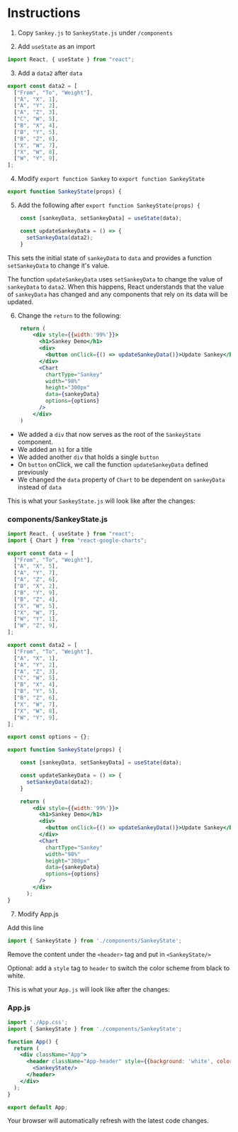 
# Instructions

1. Copy `Sankey.js` to `SankeyState.js` under `/components`

2. Add `useState` as an import 

```jsx
import React, { useState } from "react";
```

3. Add a `data2` after `data`

```jsx
export const data2 = [
  ["From", "To", "Weight"],
  ["A", "X", 1],
  ["A", "Y", 2],
  ["A", "Z", 3],
  ["C", "W", 5],
  ["B", "X", 4],
  ["B", "Y", 5],
  ["B", "Z", 6],
  ["X", "W", 7],
  ["X", "W", 8],
  ["W", "Y", 9],
];
```

4. Modify `export function Sankey` to `export function SankeyState`

```jsx
export function SankeyState(props) {
```

5. Add the following after `export function SankeyState(props) {`

```jsx
    const [sankeyData, setSankeyData] = useState(data);

    const updateSankeyData = () => {
      setSankeyData(data2);
    }
```

This sets the initial state of `sankeyData` to `data` and provides a function `setSankeyData` to change it's value.

The function `updateSankeyData` uses `setSankeyData` to change the value of `sankeyData` to `data2`. When this happens, React understands that the value of `sankeyData` has changed and any components that rely on its data will be updated.

6. Change the `return` to the following:

```jsx
    return (
        <div style={{width:'99%'}}>
          <h1>Sankey Demo</h1>
          <div>
            <button onClick={() => updateSankeyData()}>Update Sankey</button>
          </div>
          <Chart
            chartType="Sankey"
            width="98%"
            height="300px"
            data={sankeyData}
            options={options}
          />
        </div>
    )
```

- We added a `div` that now serves as the root of the `SankeyState` component.  
- We added an `h1` for a title
- We added another `div` that holds a single `button`
- On `button` onClick, we call the function `updateSankeyData` defined previously
- We changed the `data` property of `Chart` to be dependent on `sankeyData` instead of `data`

This is what your `SankeyState.js` will look like after the changes:

### components/SankeyState.js
```jsx
import React, { useState } from "react";
import { Chart } from "react-google-charts";

export const data = [
  ["From", "To", "Weight"],
  ["A", "X", 5],
  ["A", "Y", 7],
  ["A", "Z", 6],
  ["B", "X", 2],
  ["B", "Y", 9],
  ["B", "Z", 4],
  ["X", "W", 5],
  ["X", "W", 7],
  ["W", "Y", 1],
  ["W", "Z", 9],
];

export const data2 = [
  ["From", "To", "Weight"],
  ["A", "X", 1],
  ["A", "Y", 2],
  ["A", "Z", 3],
  ["C", "W", 5],
  ["B", "X", 4],
  ["B", "Y", 5],
  ["B", "Z", 6],
  ["X", "W", 7],
  ["X", "W", 8],
  ["W", "Y", 9],
];

export const options = {};

export function SankeyState(props) {

    const [sankeyData, setSankeyData] = useState(data);

    const updateSankeyData = () => {
      setSankeyData(data2);
    }

    return (
        <div style={{width:'99%'}}>
          <h1>Sankey Demo</h1>
          <div>
            <button onClick={() => updateSankeyData()}>Update Sankey</button>
          </div>
          <Chart
            chartType="Sankey"
            width="98%"
            height="300px"
            data={sankeyData}
            options={options}
          />
        </div>
      );
}
```

7. Modify App.js

Add this line
```jsx
import { SankeyState } from './components/SankeyState';
```

Remove the content under the `<header>` tag and put in `<SankeyState/>`

Optional: add a `style` tag to `header` to switch the color scheme from black to white.

This is what your `App.js` will look like after the changes:

### App.js
```jsx
import './App.css';
import { SankeyState } from './components/SankeyState';

function App() {
  return (
    <div className="App">
      <header className="App-header" style={{background: 'white', color: 'black'}}>
        <SankeyState/>
      </header>
    </div>
  );
}

export default App;
```

Your browser will automatically refresh with the latest code changes.
